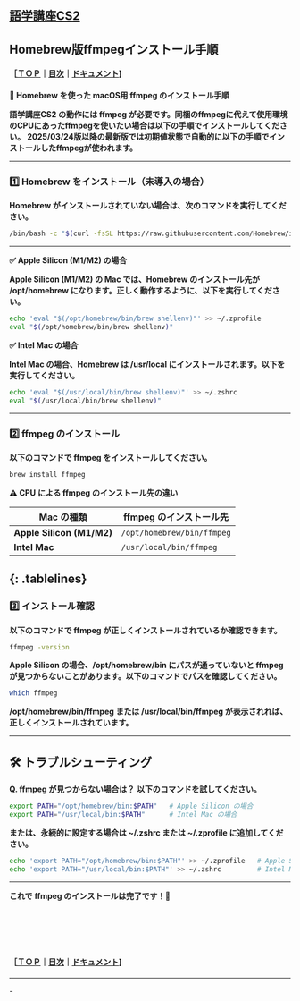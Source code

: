 ## [語学講座CS2](https://csreviser.github.io/CaptureStream2/) 
## Homebrew版ffmpegインストール手順　　　　　　
#### ［[ＴＯＰ](./)**｜**[目次](./#目次)**｜**[ドキュメント](./#ドキュメント-1)]

**🚀 Homebrew を使った macOS用 ffmpeg のインストール手順**

**語学講座CS2 の動作には ffmpeg が必要です。同梱のffmpegに代えて使用環境のCPUにあったffmpegを使いたい場合は以下の手順でインストールしてください。**
**2025/03/24版以降の最新版では初期値状態で自動的に以下の手順でインストールしたffmpegが使われます。**

-----------
### 1️⃣ Homebrew をインストール（未導入の場合）

**Homebrew がインストールされていない場合は、次のコマンドを実行してください。**
```sh
/bin/bash -c "$(curl -fsSL https://raw.githubusercontent.com/Homebrew/install/HEAD/install.sh)"
```
-----------

**✅ Apple Silicon (M1/M2) の場合**

**Apple Silicon (M1/M2) の Mac では、Homebrew のインストール先が /opt/homebrew になります。正しく動作するように、以下を実行してください。**
```sh
echo 'eval "$(/opt/homebrew/bin/brew shellenv)"' >> ~/.zprofile
eval "$(/opt/homebrew/bin/brew shellenv)"
```
**✅ Intel Mac の場合**

**Intel Mac の場合、Homebrew は /usr/local にインストールされます。以下を実行してください。**
```sh
echo 'eval "$(/usr/local/bin/brew shellenv)"' >> ~/.zshrc
eval "$(/usr/local/bin/brew shellenv)"
```
-----------

### 2️⃣ ffmpeg のインストール

**以下のコマンドで ffmpeg をインストールしてください。**
```sh
brew install ffmpeg
```

**⚠️ CPU による ffmpeg のインストール先の違い**
<style> .tablelines table, .tablelines td, .tablelines th { border: 1px solid black; } </style>
| Mac の種類         | ffmpeg のインストール先       |
|------------------|---------------------------|
| **Apple Silicon (M1/M2)** | `/opt/homebrew/bin/ffmpeg` |
| **Intel Mac**    | `/usr/local/bin/ffmpeg`     |
{: .tablelines}
-----------

### 3️⃣ インストール確認

**以下のコマンドで ffmpeg が正しくインストールされているか確認できます。**
```sh
ffmpeg -version
```

**Apple Silicon の場合、/opt/homebrew/bin にパスが通っていないと ffmpeg が見つからないことがあります。以下のコマンドでパスを確認してください。**
```sh
which ffmpeg
```

**/opt/homebrew/bin/ffmpeg または /usr/local/bin/ffmpeg が表示されれば、正しくインストールされています。**

-----------
## 🛠 トラブルシューティング

**Q. ffmpeg が見つからない場合は？**
**以下のコマンドを試してください。**
```sh
export PATH="/opt/homebrew/bin:$PATH"   # Apple Silicon の場合
export PATH="/usr/local/bin:$PATH"      # Intel Mac の場合
```
**または、永続的に設定する場合は ~/.zshrc または ~/.zprofile に追加してください。**
```sh
echo 'export PATH="/opt/homebrew/bin:$PATH"' >> ~/.zprofile   # Apple Silicon の場合
echo 'export PATH="/usr/local/bin:$PATH"' >> ~/.zshrc         # Intel Mac の場合
```
-----------

**これで ffmpeg のインストールは完了です！🎉**


####   　
####   　
#### ［[ＴＯＰ](./)**｜**[目次](./#目次)**｜**[ドキュメント](./#ドキュメント-1)]

*** 
 <link rel="shortcut icon" type="image/x-icon" href="https://avatars.githubusercontent.com/u/46049273?v=4">
 <meta name="twitter:image:src" content="https://avatars.githubusercontent.com/u/46049273?v=4">
-